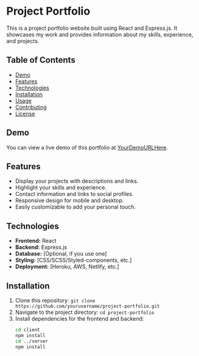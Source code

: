 # Project Portfolio

This is a project portfolio website built using React and Express.js. It showcases my work and provides information about my skills, experience, and projects.

## Table of Contents

- [Demo](#demo)
- [Features](#features)
- [Technologies](#technologies)
- [Installation](#installation)
- [Usage](#usage)
- [Contributing](#contributing)
- [License](#license)

## Demo

You can view a live demo of this portfolio at [YourDemoURLHere](https://example.com).

## Features

- Display your projects with descriptions and links.
- Highlight your skills and experience.
- Contact information and links to social profiles.
- Responsive design for mobile and desktop.
- Easily customizable to add your personal touch.

## Technologies

- **Frontend:** React
- **Backend:** Express.js
- **Database:** [Optional, if you use one]
- **Styling:** [CSS/SCSS/Styled-components, etc.]
- **Deployment:** [Heroku, AWS, Netlify, etc.]

## Installation

1. Clone this repository: `git clone https://github.com/yourusername/project-portfolio.git`
2. Navigate to the project directory: `cd project-portfolio`
3. Install dependencies for the frontend and backend:
   ```bash
   cd client
   npm install
   cd ../server
   npm install
